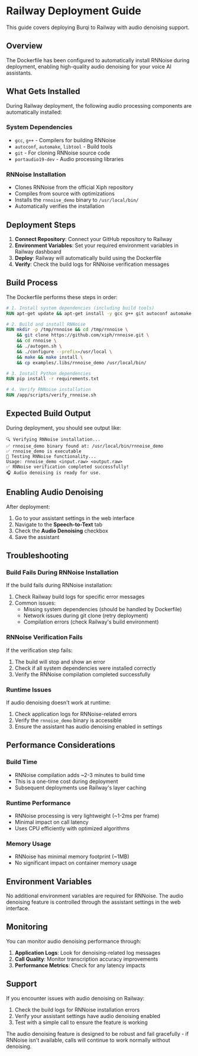 # Railway Deployment Guide

This guide covers deploying Burqi to Railway with audio denoising support.

## Overview

The Dockerfile has been configured to automatically install RNNoise during deployment, enabling high-quality audio denoising for your voice AI assistants.

## What Gets Installed

During Railway deployment, the following audio processing components are automatically installed:

### System Dependencies
- `gcc`, `g++` - Compilers for building RNNoise
- `autoconf`, `automake`, `libtool` - Build tools
- `git` - For cloning RNNoise source code
- `portaudio19-dev` - Audio processing libraries

### RNNoise Installation
- Clones RNNoise from the official Xiph repository
- Compiles from source with optimizations
- Installs the `rnnoise_demo` binary to `/usr/local/bin/`
- Automatically verifies the installation

## Deployment Steps

1. **Connect Repository**: Connect your GitHub repository to Railway
2. **Environment Variables**: Set your required environment variables in Railway dashboard
3. **Deploy**: Railway will automatically build using the Dockerfile
4. **Verify**: Check the build logs for RNNoise verification messages

## Build Process

The Dockerfile performs these steps in order:

```dockerfile
# 1. Install system dependencies (including build tools)
RUN apt-get update && apt-get install -y gcc g++ git autoconf automake libtool make ...

# 2. Build and install RNNoise
RUN mkdir -p /tmp/rnnoise && cd /tmp/rnnoise \
    && git clone https://github.com/xiph/rnnoise.git \
    && cd rnnoise \
    && ./autogen.sh \
    && ./configure --prefix=/usr/local \
    && make && make install \
    && cp examples/.libs/rnnoise_demo /usr/local/bin/

# 3. Install Python dependencies
RUN pip install -r requirements.txt

# 4. Verify RNNoise installation
RUN /app/scripts/verify_rnnoise.sh
```

## Expected Build Output

During deployment, you should see output like:

```
🔍 Verifying RNNoise installation...
✅ rnnoise_demo binary found at: /usr/local/bin/rnnoise_demo
✅ rnnoise_demo is executable
🧪 Testing RNNoise functionality...
Usage: rnnoise_demo <input.raw> <output.raw>
✅ RNNoise verification completed successfully!
🎧 Audio denoising is ready for use.
```

## Enabling Audio Denoising

After deployment:

1. Go to your assistant settings in the web interface
2. Navigate to the **Speech-to-Text** tab
3. Check the **Audio Denoising** checkbox
4. Save the assistant

## Troubleshooting

### Build Fails During RNNoise Installation

If the build fails during RNNoise installation:

1. Check Railway build logs for specific error messages
2. Common issues:
   - Missing system dependencies (should be handled by Dockerfile)
   - Network issues during git clone (retry deployment)
   - Compilation errors (check Railway's build environment)

### RNNoise Verification Fails

If the verification step fails:

1. The build will stop and show an error
2. Check if all system dependencies were installed correctly
3. Verify the RNNoise compilation completed successfully

### Runtime Issues

If audio denoising doesn't work at runtime:

1. Check application logs for RNNoise-related errors
2. Verify the `rnnoise_demo` binary is accessible
3. Ensure the assistant has audio denoising enabled in settings

## Performance Considerations

### Build Time
- RNNoise compilation adds ~2-3 minutes to build time
- This is a one-time cost during deployment
- Subsequent deployments use Railway's layer caching

### Runtime Performance
- RNNoise processing is very lightweight (~1-2ms per frame)
- Minimal impact on call latency
- Uses CPU efficiently with optimized algorithms

### Memory Usage
- RNNoise has minimal memory footprint (~1MB)
- No significant impact on container memory usage

## Environment Variables

No additional environment variables are required for RNNoise. The audio denoising feature is controlled through the assistant settings in the web interface.

## Monitoring

You can monitor audio denoising performance through:

1. **Application Logs**: Look for denoising-related log messages
2. **Call Quality**: Monitor transcription accuracy improvements
3. **Performance Metrics**: Check for any latency impacts

## Support

If you encounter issues with audio denoising on Railway:

1. Check the build logs for RNNoise installation errors
2. Verify your assistant settings have audio denoising enabled
3. Test with a simple call to ensure the feature is working

The audio denoising feature is designed to be robust and fail gracefully - if RNNoise isn't available, calls will continue to work normally without denoising. 